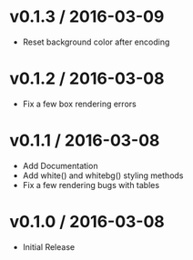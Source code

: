 
v0.1.3 / 2016-03-09
===================

  * Reset background color after encoding

v0.1.2 / 2016-03-08
===================

  * Fix a few box rendering errors

v0.1.1 / 2016-03-08
===================

  * Add Documentation
  * Add white() and whitebg() styling methods
  * Fix a few rendering bugs with tables

v0.1.0 / 2016-03-08
===================

  * Initial Release

